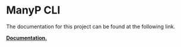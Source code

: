 # ManyP CLI #

The documentation for this project can be found at the following link.

**[Documentation.](https://github.com/andresg9108/jsonphp/blob/master/README.md "Documentation")**
